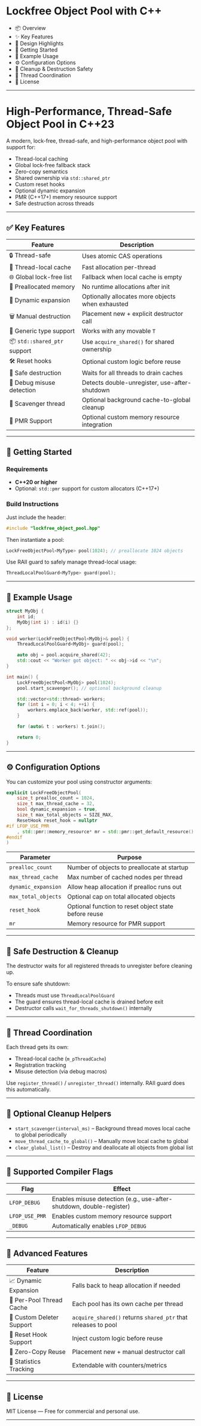 # Lockfree Object Pool with C++

- 📦 Overview
- ✨ Key Features
- 🧠 Design Highlights
- 🚀 Getting Started
- 🧪 Example Usage
- ⚙️ Configuration Options
- 🧼 Cleanup & Destruction Safety
- 🧰 Thread Coordination
- 📁 License

---

# High-Performance, Thread-Safe Object Pool in C++23

A modern, lock-free, thread-safe, and high-performance object pool with support for:
- Thread-local caching
- Global lock-free fallback stack
- Zero-copy semantics
- Shared ownership via `std::shared_ptr`
- Custom reset hooks
- Optional dynamic expansion
- PMR (C++17+) memory resource support
- Safe destruction across threads

---

## ✅ Key Features

| Feature | Description |
|--------|-------------|
| 🔒 Thread-safe | Uses atomic CAS operations |
| 🧠 Thread-local cache | Fast allocation per-thread |
| 🌐 Global lock-free list | Fallback when local cache is empty |
| 🧱 Preallocated memory | No runtime allocations after init |
| 🔄 Dynamic expansion | Optionally allocates more objects when exhausted |
| 🗑️ Manual destruction | Placement new + explicit destructor call |
| 🧩 Generic type support | Works with any movable `T` |
| 📦 `std::shared_ptr` support | Use `acquire_shared()` for shared ownership |
| 🛠️ Reset hooks | Optional custom logic before reuse |
| 🧯 Safe destruction | Waits for all threads to drain caches |
| 📏 Debug misuse detection | Detects double-unregister, use-after-shutdown |
| 🧵 Scavenger thread | Optional background cache-to-global cleanup |
| 🧱 PMR Support | Optional custom memory resource integration |

---

## 🚀 Getting Started

### Requirements

- **C++20 or higher**
- Optional: `std::pmr` support for custom allocators (C++17+)

### Build Instructions

Just include the header:

```cpp
#include "lockfree_object_pool.hpp"
```

Then instantiate a pool:

```cpp
LockFreeObjectPool<MyType> pool(1024); // preallocate 1024 objects
```

Use RAII guard to safely manage thread-local usage:

```cpp
ThreadLocalPoolGuard<MyType> guard(pool);
```

---

## 🧪 Example Usage

```cpp
struct MyObj {
    int id;
    MyObj(int i) : id(i) {}
};

void worker(LockFreeObjectPool<MyObj>& pool) {
    ThreadLocalPoolGuard<MyObj> guard(pool);

    auto obj = pool.acquire_shared(42);
    std::cout << "Worker got object: " << obj->id << "\n";
}

int main() {
    LockFreeObjectPool<MyObj> pool(1024);
    pool.start_scavenger(); // optional background cleanup

    std::vector<std::thread> workers;
    for (int i = 0; i < 4; ++i) {
        workers.emplace_back(worker, std::ref(pool));
    }

    for (auto& t : workers) t.join();

    return 0;
}
```

---

## ⚙️ Configuration Options

You can customize your pool using constructor arguments:

```cpp
explicit LockFreeObjectPool(
    size_t prealloc_count = 1024,
    size_t max_thread_cache = 32,
    bool dynamic_expansion = true,
    size_t max_total_objects = SIZE_MAX,
    ResetHook reset_hook = nullptr
#if LFOP_USE_PMR
    , std::pmr::memory_resource* mr = std::pmr::get_default_resource()
#endif
)
```

| Parameter | Purpose |
|----------|---------|
| `prealloc_count` | Number of objects to preallocate at startup |
| `max_thread_cache` | Max number of cached nodes per thread |
| `dynamic_expansion` | Allow heap allocation if prealloc runs out |
| `max_total_objects` | Optional cap on total allocated objects |
| `reset_hook` | Optional function to reset object state before reuse |
| `mr` | Memory resource for PMR support |

---

## 🧼 Safe Destruction & Cleanup

The destructor waits for all registered threads to unregister before cleaning up.

To ensure safe shutdown:
- Threads must use `ThreadLocalPoolGuard`
- The guard ensures thread-local cache is drained before exit
- Destructor calls `wait_for_threads_shutdown()` internally

---

## 🧰 Thread Coordination

Each thread gets its own:
- Thread-local cache (`m_pThreadCache`)
- Registration tracking
- Misuse detection (via debug macros)

Use `register_thread()` / `unregister_thread()` internally.
RAII guard does this automatically.

---

## 🧹 Optional Cleanup Helpers

- `start_scavenger(interval_ms)` – Background thread moves local cache to global periodically
- `move_thread_cache_to_global()` – Manually move local cache to global
- `clear_global_list()` – Destroy and deallocate all objects from global list

---

## 📁 Supported Compiler Flags

| Flag | Effect |
|------|--------|
| `LFOP_DEBUG` | Enables misuse detection (e.g., use-after-shutdown, double-register) |
| `LFOP_USE_PMR` | Enables custom memory resource support |
| `_DEBUG` | Automatically enables `LFOP_DEBUG` |

---

## 🧊 Advanced Features

| Feature | Description |
|--------|-------------|
| 📈 Dynamic Expansion | Falls back to heap allocation if needed |
| 🧠 Per-Pool Thread Cache | Each pool has its own cache per thread |
| 🧭 Custom Deleter Support | `acquire_shared()` returns `shared_ptr` that releases to pool |
| 🧷 Reset Hook Support | Inject custom logic before reuse |
| 🧬 Zero-Copy Reuse | Placement new + manual destructor call |
| 🧮 Statistics Tracking | Extendable with counters/metrics |

---

## 📜 License

MIT License — Free for commercial and personal use.

---
